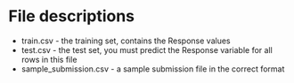 # File descriptions

* train.csv - the training set, contains the Response values
* test.csv - the test set, you must predict the Response variable for all rows in this file
* sample_submission.csv - a sample submission file in the correct format
